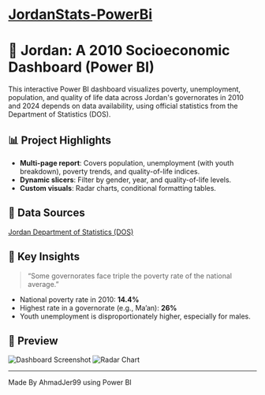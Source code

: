 # [JordanStats-PowerBi](https://app.powerbi.com/groups/me/reports/422855bb-e159-4331-95b7-36a5305a757a/f69b673d3e464a250676?experience=power-bi)

# 🧠 Jordan: A 2010 Socioeconomic Dashboard (Power BI)

This interactive Power BI dashboard visualizes poverty, unemployment, population, and quality of life data across Jordan's governorates in 2010 and 2024 depends on data availability, using official statistics from the Department of Statistics (DOS).

## 📊 Project Highlights

- **Multi-page report**: Covers population, unemployment (with youth breakdown), poverty trends, and quality-of-life indices.
- **Dynamic slicers**: Filter by gender, year, and quality-of-life levels.
- **Custom visuals**: Radar charts, conditional formatting tables.

## 🔗 Data Sources

[Jordan Department of Statistics (DOS)](https://dosweb.dos.gov.jo/)

## 🧠 Key Insights

> “Some governorates face triple the poverty rate of the national average.”

- National poverty rate in 2010: **14.4%**
- Highest rate in a governorate (e.g., Ma’an): **26%**
- Youth unemployment is disproportionately higher, especially for males.
  
## 📸 Preview

![Dashboard Screenshot](https://github.com/user-attachments/assets/dd126004-e2c9-4a27-84dc-3132ff2c7a71)
![Radar Chart](https://github.com/user-attachments/assets/54f3e6d8-6ec6-41b7-950a-7cff9dede070)

---

Made By AhmadJer99 using Power BI
